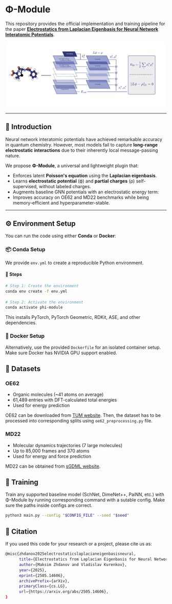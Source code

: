 # Φ-Module

This repository provides the official implementation and training pipeline for the paper [**Electrostatics from Laplacian Eigenbasis for Neural Network Interatomic Potentials**](https://arxiv.org/pdf/2505.14606).

![PDF Diagram](figures/main_phi.png)

---

## 🌌 Introduction

Neural network interatomic potentials have achieved remarkable accuracy in quantum chemistry. However, most models fail to capture **long-range electrostatic interactions** due to their inherently local message-passing nature.

We propose **Φ-Module**, a universal and lightweight plugin that:

- Enforces latent **Poisson's equation** using the **Laplacian eigenbasis**.
- Learns **electrostatic potential** (ϕ) and **partial charges** (ρ) self-supervised, without labeled charges.
- Augments baseline GNN potentials with an electrostatic energy term:
- Improves accuracy on OE62 and MD22 benchmarks while being memory-efficient and hyperparameter-stable.

---

## ⚙️ Environment Setup

You can run the code using either **Conda** or **Docker**:

### 📦 Conda Setup

We provide `env.yml` to create a reproducible Python environment.

#### 🔧 Steps

```bash
# Step 1: Create the environment
conda env create -f env.yml

# Step 2: Activate the environment
conda activate phi-module
```

This installs PyTorch, PyTorch Geometric, RDKit, ASE, and other dependencies.

### 🐳 Docker Setup

Alternatively, use the provided `Dockerfile` for an isolated container setup. Make sure Docker has NVIDIA GPU support enabled.

## 📁 Datasets

### OE62

- Organic molecules (~41 atoms on average)
- 61,489 entries with DFT-calculated total energies
- Used for energy prediction

OE62 can be downloaded from [TUM website](https://mediatum.ub.tum.de/1507656). Then, the dataset has to be processed into corresponding splits using `oe62_preprocessing.py` file.

### MD22

- Molecular dynamics trajectories (7 large molecules)
- Up to 85,000 frames and 370 atoms
- Used for energy and force prediction

MD22 can be obtained from [sGDML website](http://docs.sgdml.org/datasets.html).

## 🚀 Training

Train any supported baseline model (SchNet, DimeNet++, PaiNN, etc.) with Φ-Module by running corresponding command with a sutable config. 
Make sure the paths inside configs are correct.

```bash
python3 main.py --config "$CONFIG_FILE" --seed "$seed"
```

## 📝 Citation

If you used this code for your research or a project, please cite us as:

```bash
@misc{zhdanov2025electrostaticslaplacianeigenbasisneural,
      title={Electrostatics from Laplacian Eigenbasis for Neural Network Interatomic Potentials}, 
      author={Maksim Zhdanov and Vladislav Kurenkov},
      year={2025},
      eprint={2505.14606},
      archivePrefix={arXiv},
      primaryClass={cs.LG},
      url={https://arxiv.org/abs/2505.14606}, 
}
```




